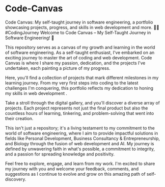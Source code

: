 # Code-Canvas
Code Canvas: My self-taught journey in software engineering, a portfolio showcasing projects, progress, and skills in web development and more. 🚀🌐 #CodingJourney
Welcome to Code Canvas – My Self-Taught Journey in Software Engineering! 🚀

This repository serves as a canvas of my growth and learning in the world of software engineering. As a self-taught enthusiast, I've embarked on an exciting journey to master the art of coding and web development. Code Canvas is where I share my passion, dedication, and the projects I've undertaken, each painting a picture of my progress.

Here, you'll find a collection of projects that mark different milestones in my learning journey. From my very first steps into coding to the latest challenges I'm conquering, this portfolio reflects my dedication to honing my skills in web development <!-- mobile app development, and AI integration -->.

Take a stroll through the digital gallery, and you'll discover a diverse array of projects.  <!-- from web applications and mobile apps to experiments with AI. --> Each project represents not just the final product but also the countless hours of learning, tinkering, and problem-solving that went into their creation.

This isn't just a repository; it's a living testament to my commitment to the world of software engineering, where I aim to provide impactful solutions in fields like Personal Development, Business Consultancy & Entrepreneurship, and Biology through the fusion of web development and AI. My journey is defined by unwavering faith in what's possible, a commitment to integrity, and a passion for spreading knowledge and positivity.

Feel free to explore, engage, and learn from my work. I'm excited to share my journey with you and welcome your feedback, comments, and suggestions as I continue to evolve and grow on this amazing path of self-discovery.
